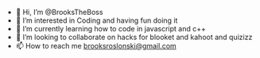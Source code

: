 - 👋 Hi, I’m @BrooksTheBoss
- 👀 I’m interested in Coding and having fun doing it
- 🌱 I’m currently learning how to code in javascript and c++
- 💞️ I’m looking to collaborate on hacks for blooket and kahoot and quizizz
- 📫 How to reach me brooksroslonski@gmail.com

<!---
BrooksTheBoss/BrooksTheBoss is a ✨ special ✨ repository because its `README.md` (this file) appears on your GitHub profile.
You can click the Preview link to take a look at your changes.
--->

